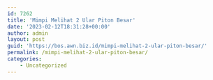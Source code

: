 ```yaml
---
id: 7262
title: 'Mimpi Melihat 2 Ular Piton Besar'
date: '2023-02-12T18:31:28+00:00'
author: admin
layout: post
guid: 'https://bos.awn.biz.id/mimpi-melihat-2-ular-piton-besar/'
permalink: /mimpi-melihat-2-ular-piton-besar/
categories:
    - Uncategorized
---
```


